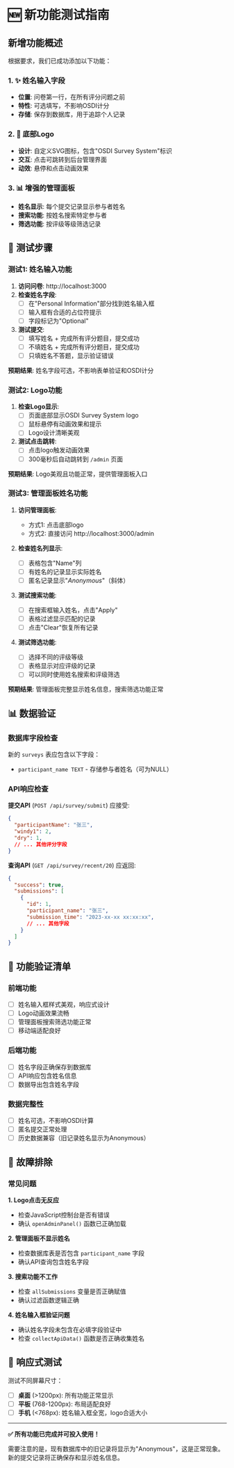 # 🆕 新功能测试指南

## 新增功能概述

根据要求，我们已成功添加以下功能：

### 1. ✨ 姓名输入字段
- **位置**: 问卷第一行，在所有评分问题之前
- **特性**: 可选填写，不影响OSDI计分
- **存储**: 保存到数据库，用于追踪个人记录

### 2. 🎨 底部Logo
- **设计**: 自定义SVG图标，包含"OSDI Survey System"标识
- **交互**: 点击可跳转到后台管理界面
- **动效**: 悬停和点击动画效果

### 3. 📊 增强的管理面板
- **姓名显示**: 每个提交记录显示参与者姓名
- **搜索功能**: 按姓名搜索特定参与者
- **筛选功能**: 按评级等级筛选记录

## 🧪 测试步骤

### 测试1: 姓名输入功能

1. **访问问卷**: http://localhost:3000
2. **检查姓名字段**:
   - [ ] 在"Personal Information"部分找到姓名输入框
   - [ ] 输入框有合适的占位符提示
   - [ ] 字段标记为"Optional"

3. **测试提交**:
   - [ ] 填写姓名 + 完成所有评分题目，提交成功
   - [ ] 不填姓名 + 完成所有评分题目，提交成功
   - [ ] 只填姓名不答题，显示验证错误

**预期结果**: 姓名字段可选，不影响表单验证和OSDI计分

### 测试2: Logo功能

1. **检查Logo显示**:
   - [ ] 页面底部显示OSDI Survey System logo
   - [ ] 鼠标悬停有动画效果和提示
   - [ ] Logo设计清晰美观

2. **测试点击跳转**:
   - [ ] 点击logo触发动画效果
   - [ ] 300毫秒后自动跳转到 `/admin` 页面

**预期结果**: Logo美观且功能正常，提供管理面板入口

### 测试3: 管理面板姓名功能

1. **访问管理面板**: 
   - 方式1: 点击底部logo
   - 方式2: 直接访问 http://localhost:3000/admin

2. **检查姓名列显示**:
   - [ ] 表格包含"Name"列
   - [ ] 有姓名的记录显示实际姓名
   - [ ] 匿名记录显示"*Anonymous*"（斜体）

3. **测试搜索功能**:
   - [ ] 在搜索框输入姓名，点击"Apply"
   - [ ] 表格过滤显示匹配的记录
   - [ ] 点击"Clear"恢复所有记录

4. **测试筛选功能**:
   - [ ] 选择不同的评级等级
   - [ ] 表格显示对应评级的记录
   - [ ] 可以同时使用姓名搜索和评级筛选

**预期结果**: 管理面板完整显示姓名信息，搜索筛选功能正常

## 📊 数据验证

### 数据库字段检查
新的 `surveys` 表应包含以下字段：
- `participant_name TEXT` - 存储参与者姓名（可为NULL）

### API响应检查
**提交API** (`POST /api/survey/submit`) 应接受:
```json
{
  "participantName": "张三",
  "windy1": 2,
  "dry": 1,
  // ... 其他评分字段
}
```

**查询API** (`GET /api/survey/recent/20`) 应返回:
```json
{
  "success": true,
  "submissions": [
    {
      "id": 1,
      "participant_name": "张三",
      "submission_time": "2023-xx-xx xx:xx:xx",
      // ... 其他字段
    }
  ]
}
```

## 🎯 功能验证清单

### 前端功能
- [ ] 姓名输入框样式美观，响应式设计
- [ ] Logo动画效果流畅
- [ ] 管理面板搜索筛选功能正常
- [ ] 移动端适配良好

### 后端功能  
- [ ] 姓名字段正确保存到数据库
- [ ] API响应包含姓名信息
- [ ] 数据导出包含姓名字段

### 数据完整性
- [ ] 姓名可选，不影响OSDI计算
- [ ] 匿名提交正常处理
- [ ] 历史数据兼容（旧记录姓名显示为Anonymous）

## 🔧 故障排除

### 常见问题

**1. Logo点击无反应**
- 检查JavaScript控制台是否有错误
- 确认 `openAdminPanel()` 函数已正确加载

**2. 管理面板不显示姓名**
- 检查数据库表是否包含 `participant_name` 字段
- 确认API查询包含姓名字段

**3. 搜索功能不工作**
- 检查 `allSubmissions` 变量是否正确赋值
- 确认过滤函数逻辑正确

**4. 姓名输入框验证问题**
- 确认姓名字段未包含在必填字段验证中
- 检查 `collectApiData()` 函数是否正确收集姓名

## 📱 响应式测试

测试不同屏幕尺寸：
- [ ] **桌面** (>1200px): 所有功能正常显示
- [ ] **平板** (768-1200px): 布局适配良好  
- [ ] **手机** (<768px): 姓名输入框全宽，logo合适大小

---

**✅ 所有功能已完成并可投入使用！**

需要注意的是，现有数据库中的旧记录将显示为"Anonymous"，这是正常现象。新的提交记录将正确保存和显示姓名信息。